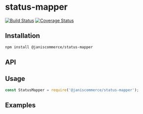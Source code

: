 # status-mapper

[![Build Status](https://travis-ci.org/janis-commerce/status-mapper.svg?branch=master)](https://travis-ci.org/janis-commerce/status-mapper)
[![Coverage Status](https://coveralls.io/repos/github/janis-commerce/status-mapper/badge.svg?branch=master)](https://coveralls.io/github/janis-commerce/status-mapper?branch=master)



## Installation
```sh
npm install @janiscommerce/status-mapper
```

## API


## Usage
```js
const StatusMapper = require('@janiscommerce/status-mapper');

```

## Examples